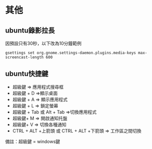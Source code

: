 # 其他

## ubuntu錄影拉長
因預設只有30秒，以下改為10分鐘範例
```
gsettings set org.gnome.settings-daemon.plugins.media-keys max-screencast-length 600

```

## ubuntu快捷鍵

- 超級鍵  => 應用程式搜尋框  
- 超級鍵 + D =>顯示桌面  
- 超級鍵 + A => 顯示應用程式  
- 超級鍵 + L => 鎖定螢幕  
- 超級鍵 + Tab 或 Alt + Tab  =>切換應用程式  
- 超級鍵+ M  => 開啟通知托盤  
- 超級鍵+ V => 切換各種通知  
-  CTRL + ALT +上箭頭 或 CTRL + ALT +下箭頭 => 工作區之間切換  

備註：超級鍵 = windows鍵
